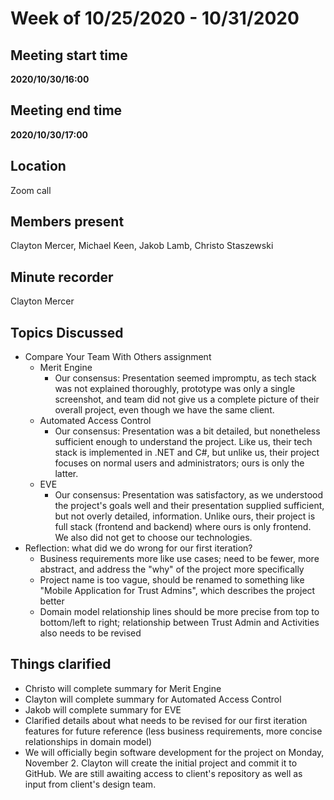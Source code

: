 # Week of 10/25/2020 - 10/31/2020

## Meeting start time
**2020/10/30/16:00**

## Meeting end time
**2020/10/30/17:00**

## Location
Zoom call

## Members present
Clayton Mercer, Michael Keen, Jakob Lamb, Christo Staszewski

## Minute recorder
Clayton Mercer

## Topics Discussed
- Compare Your Team With Others assignment
	- Merit Engine
		- Our consensus: Presentation seemed impromptu, as tech stack was not explained thoroughly, prototype was only a single screenshot, and team did not give us a complete picture of their overall project, even though we have the same client.
	- Automated Access Control
		- Our consensus: Presentation was a bit detailed, but nonetheless sufficient enough to understand the project. Like us, their tech stack is implemented in .NET and C#, but unlike us, their project focuses on normal users and administrators; ours is only the latter.
	- EVE
		- Our consensus: Presentation was satisfactory, as we understood the project's goals well and their presentation supplied sufficient, but not overly detailed, information. Unlike ours, their project is full stack (frontend and backend) where ours is only frontend. We also did not get to choose our technologies.
- Reflection: what did we do wrong for our first iteration?
	- Business requirements more like use cases; need to be fewer, more abstract, and address the "why" of the project more specifically
	- Project name is too vague, should be renamed to something like "Mobile Application for Trust Admins", which describes the project better
	- Domain model relationship lines should be more precise from top to bottom/left to right; relationship between Trust Admin and Activities also needs to be revised

## Things clarified
- Christo will complete summary for Merit Engine
- Clayton will complete summary for Automated Access Control
- Jakob will complete summary for EVE
- Clarified details about what needs to be revised for our first iteration features for future reference (less business requirements, more concise relationships in domain model)
- We will officially begin software development for the project on Monday, November 2. Clayton will create the initial project and commit it to GitHub. We are still awaiting access to client's repository as well as input from client's design team.